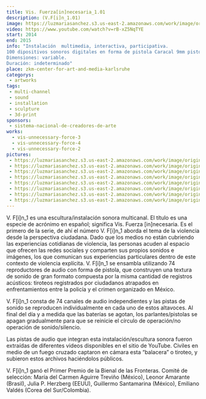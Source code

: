 ```yaml
---
title: Vis. Fuerza[in]necesaria_1.01
description: (V.F[i]n_1.01)
image: https://luzmariasanchez.s3.us-east-2.amazonaws.com/work/image/original/vis1-1.jpg
video: https://www.youtube.com/watch?v=rB-xZ5NqTYE
start: 2014
end: 2015
info: "Instalación  multimedia, interactiva, participativa.
100 dipositivos sonoros digitales en forma de pistola Caracal 9mm pistol [impresión 3D en PLA en color blanco], 100 tarjetas micro-SD, 100 sonidos mp3, textos, mapa, estructura modular variable. 
Dimensiones: variable. 
Duración: indeterminado"
place: zkm-center-for-art-and-media-karlsruhe
categorys:
 - artworks
tags:
 - multi-channel
 - sound
 - installation
 - sculpture
 - 3d-print
sponsors:
 - sistema-nacional-de-creadores-de-arte
works:
  - vis-unnecessary-force-3
  - vis-unnecessary-force-4
  - vis-unnecessary-force-2
pictures:
 - https://luzmariasanchez.s3.us-east-2.amazonaws.com/work/image/original/vis1-2.jpg
 - https://luzmariasanchez.s3.us-east-2.amazonaws.com/work/image/original/vis1-3.jpg
 - https://luzmariasanchez.s3.us-east-2.amazonaws.com/work/image/original/vis1-4.jpg
 - https://luzmariasanchez.s3.us-east-2.amazonaws.com/work/image/original/vis1-5.jpg
 - https://luzmariasanchez.s3.us-east-2.amazonaws.com/work/image/original/vis1-6.jpg
 - https://luzmariasanchez.s3.us-east-2.amazonaws.com/work/image/original/vis1-7.jpg
 - https://luzmariasanchez.s3.us-east-2.amazonaws.com/work/image/original/vis1-8.jpg
 - https://luzmariasanchez.s3.us-east-2.amazonaws.com/work/image/original/vis1-9.jpg
---
```


V. F[i]n_1 es una escultura/instalación sonora multicanal.<!--más--> El título es una especie de acrónimo en español; significa Vis. Fuerza [in]necesaria. Es el primero de la serie, de ahí el número V. F[i]n_1 aborda el tema de la violencia desde la perspectiva ciudadana. Dado que los medios no están cubriendo las experiencias cotidianas de violencia, las personas acuden al espacio que ofrecen las redes sociales y comparten sus propios sonidos e imágenes, los que comunican sus experiencias particulares dentro de este contexto de violencia explícita. V. F[i]n_1 se ensambla utilizando 74 reproductores de audio con forma de pistola, que construyen una textura de sonido de gran formato compuesta por la misma cantidad de registros acústicos: tiroteos registrados por ciudadanos atrapados en enfrentamientos entre la policía y el crimen organizado en México.

V. F[i]n_1 consta de 74 canales de audio independientes y las pistas de sonido se reproducen individualmente en cada uno de estos altavoces. Al final del día y a medida que las baterías se agotan, los parlantes/pistolas se apagan gradualmente para que se reinicie el círculo de operación/no operación de sonido/silencio.

Las pistas de audio que integran esta instalación/escultura sonora fueron extraídas de diferentes videos disponibles en el sitio de YouTube. Civiles en medio de un fuego cruzado captaron en cámara esta “balacera” o tiroteo, y subieron estos archivos haciéndolos públicos.

V. F[i]n_1 ganó el Primer Premio de la Bienal de las Fronteras. Comité de selección: María del Carmen Aguirre Treviño (México), Leonor Amarante (Brasil), Julia P. Herzberg (EEUU), Guillermo Santamarina (México), Emiliano Valdés (Corea del Sur/Colombia).

